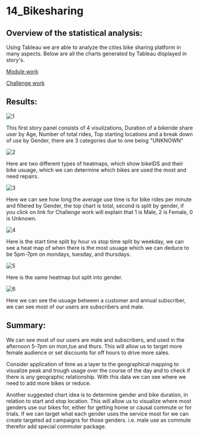# 14_Bikesharing

## Overview of the statistical analysis:

Using Tableau we are able to analyze the cities bike sharing platform in many aspects.  Below are all the charts generated by Tableau displayed in story's. 


[Module work](https://public.tableau.com/app/profile/alecn5551/viz/Book1_16360551951670/Dashboard1)

[Challenge work](https://public.tableau.com/app/profile/alecn5551/viz/Book2_16360645329350/Story1)

## Results:

![1](https://github.com/alecngai/14_Bikesharing/blob/main/Resources/1.png)

This first story panel consists of 4 visulizations, Duration of a bikeride share user by Age, Number of total rides, Top starting locations and a break down of use by Gender, there are 3 categories due to one being "UNKNOWN" 

![2](https://github.com/alecngai/14_Bikesharing/blob/main/Resources/2.png)

Here are two different types of heatmaps, which show bikeIDS and their bike usuage, which we can determine which bikes are used the most and need repairs.

![3](https://github.com/alecngai/14_Bikesharing/blob/main/Resources/3.png)

Here we can see how long the average use time is for bike rides per minute and filtered by Gender, the top chart is total, second is split by gender, if you click on link for Challenge work will explain that 1 is Male, 2 is Female, 0 is Unknown. 

![4](https://github.com/alecngai/14_Bikesharing/blob/main/Resources/4.png)

Here is the start time split by hour vs stop time split by weekday, we can see a heat map of when there is the most usuage which we can deduce to be 5pm-7pm on mondays, tuesday, and thursdays.

![5](https://github.com/alecngai/14_Bikesharing/blob/main/Resources/5.png)

Here is the same heatmap but split into gender.

![6](https://github.com/alecngai/14_Bikesharing/blob/main/Resources/6.png)

Here we can see the usuage between a customer and annual subscriber, we can see most of our users are subscribers and male. 

## Summary:

We can see most of our users are male and subscribers, and used in the afternoon 5-7pm on mon,tue and thurs. This will allow us to target more female audience or set discounts for off hours to drive more sales. 

Consider application of time as a layer to the geographical mapping to visualize peak and trough usage over the course of the day and to check if there is any geographic relationship. With this data we can see where we need to add more bikes or reduce. 

Another suggested chart idea is to determine gender and bike duration, in relation to start and stop location. This will allow us to visualize where most genders use our bikes for, either for getting home or causal commute or for trials. If we can target what each gender uses the service most for we can create targeted ad campaigns for those genders. i.e. male use as commute therefor add special commuter package. 